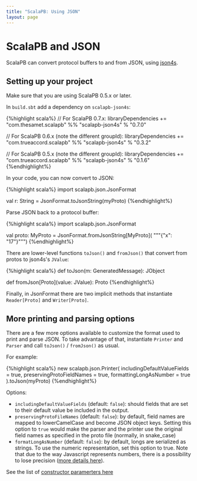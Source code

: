```yaml
---
title: "ScalaPB: Using JSON"
layout: page
---
```


# ScalaPB and JSON

ScalaPB can convert protocol buffers to and from JSON, using
[json4s](http://json4s.org/).

## Setting up your project

Make sure that you are using ScalaPB 0.5.x or later.

In `build.sbt` add a dependency on `scalapb-json4s`:

{%highlight scala%}
// For ScalaPB 0.7.x:
libraryDependencies += "com.thesamet.scalapb" %% "scalapb-json4s" % "0.7.0"

// For ScalaPB 0.6.x (note the different groupId):
libraryDependencies += "com.trueaccord.scalapb" %% "scalapb-json4s" % "0.3.2"

// For ScalaPB 0.5.x (note the different groupId):
libraryDependencies += "com.trueaccord.scalapb" %% "scalapb-json4s" % "0.1.6"
{%endhighlight%}

In your code, you can now convert to JSON:

{%highlight scala%}
import scalapb.json.JsonFormat

val r: String = JsonFormat.toJsonString(myProto)
{%endhighlight%}

Parse JSON back to a protocol buffer:

{%highlight scala%}
import scalapb.json.JsonFormat

val proto: MyProto = JsonFormat.fromJsonString[MyProto](
    """{"x": "17"}""")
{%endhighlight%}

There are lower-level functions `toJson()` and `fromJson()` that convert from
protos to json4s's `JValue`:

{%highlight scala%}
def toJson(m: GeneratedMessage): JObject

def fromJson[Proto](value: JValue): Proto
{%endhighlight%}

Finally, in JsonFormat there are two implicit methods that instantiate
`Reader[Proto]` and `Writer[Proto]`.

## More printing and parsing options

There are a few more options available to customize the format used to print
and parse JSON. To take advantage of that, instantiate `Printer` and `Parser` and
call `toJson()` / `fromJson()` as usual.

For example:

{%highlight scala%}
new scalapb.json.Printer(
  includingDefaultValueFields = true,
  preservingProtoFieldNames = true,
  formattingLongAsNumber = true
).toJson(myProto)
{%endhighlight%}

Options:

- `includingDefaultValueFields` (default: `false`): should fields
  that are set to their default value be included in the output.
- `preservingProtoFileNames` (default: `false`): by default, field names are mapped to 
  lowerCamelCase and become JSON object keys. Setting this option to `true` would
  make the parser and the printer use the original field names as specified in the proto
  file (normally, in snake_case)
- `formatLongAsNumber` (default: `false`): by default, longs are serialized as
  strings. To use the numeric representation, set this option to true. Note that
  due to the way Javascript represents numbers, there is a possibility to lose
  precision ([more details here](https://developer.mozilla.org/en-US/docs/Web/JavaScript/Reference/Global_Objects/Number/isSafeInteger)).

See the list of [constructor paramerters here](https://github.com/scalapb/scalapb-json4s/blob/master/src/main/scala/scalapb/json4s/JsonFormat.scala)


